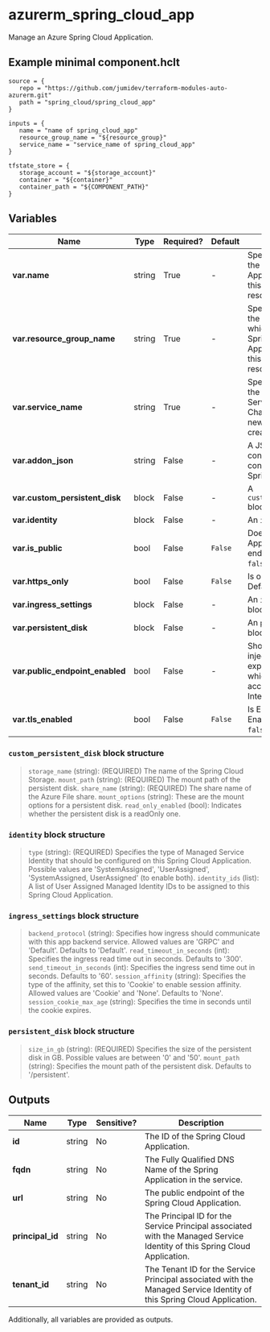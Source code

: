 # azurerm_spring_cloud_app

Manage an Azure Spring Cloud Application.

## Example minimal component.hclt

```hcl
source = {
   repo = "https://github.com/jumidev/terraform-modules-auto-azurerm.git" 
   path = "spring_cloud/spring_cloud_app" 
}

inputs = {
   name = "name of spring_cloud_app" 
   resource_group_name = "${resource_group}" 
   service_name = "service_name of spring_cloud_app" 
}

tfstate_store = {
   storage_account = "${storage_account}" 
   container = "${container}" 
   container_path = "${COMPONENT_PATH}" 
}

```

## Variables

| Name | Type | Required? |  Default  |  Description |
| ---- | ---- | --------- |  ----------- | ----------- |
| **var.name** | string | True | -  |  Specifies the name of the Spring Cloud Application. Changing this forces a new resource to be created. | 
| **var.resource_group_name** | string | True | -  |  Specifies the name of the resource group in which to create the Spring Cloud Application. Changing this forces a new resource to be created. | 
| **var.service_name** | string | True | -  |  Specifies the name of the Spring Cloud Service resource. Changing this forces a new resource to be created. | 
| **var.addon_json** | string | False | -  |  A JSON object that contains the addon configurations of the Spring Cloud Service. | 
| **var.custom_persistent_disk** | block | False | -  |  A `custom_persistent_disk` block. | 
| **var.identity** | block | False | -  |  An `identity` block. | 
| **var.is_public** | bool | False | `False`  |  Does the Spring Cloud Application have public endpoint? Defaults to `false`. | 
| **var.https_only** | bool | False | `False`  |  Is only HTTPS allowed? Defaults to `false`. | 
| **var.ingress_settings** | block | False | -  |  An `ingress_settings` block. | 
| **var.persistent_disk** | block | False | -  |  An `persistent_disk` block. | 
| **var.public_endpoint_enabled** | bool | False | -  |  Should the App in vnet injection instance exposes endpoint which could be accessed from Internet? | 
| **var.tls_enabled** | bool | False | `False`  |  Is End to End TLS Enabled? Defaults to `false`. | 

### `custom_persistent_disk` block structure

>`storage_name` (string): (REQUIRED) The name of the Spring Cloud Storage.
>`mount_path` (string): (REQUIRED) The mount path of the persistent disk.
>`share_name` (string): (REQUIRED) The share name of the Azure File share.
>`mount_options` (string): These are the mount options for a persistent disk.
>`read_only_enabled` (bool): Indicates whether the persistent disk is a readOnly one.

### `identity` block structure

>`type` (string): (REQUIRED) Specifies the type of Managed Service Identity that should be configured on this Spring Cloud Application. Possible values are 'SystemAssigned', 'UserAssigned', 'SystemAssigned, UserAssigned' (to enable both).
>`identity_ids` (list): A list of User Assigned Managed Identity IDs to be assigned to this Spring Cloud Application.

### `ingress_settings` block structure

>`backend_protocol` (string): Specifies how ingress should communicate with this app backend service. Allowed values are 'GRPC' and 'Default'. Defaults to 'Default'.
>`read_timeout_in_seconds` (int): Specifies the ingress read time out in seconds. Defaults to '300'.
>`send_timeout_in_seconds` (int): Specifies the ingress send time out in seconds. Defaults to '60'.
>`session_affinity` (string): Specifies the type of the affinity, set this to 'Cookie' to enable session affinity. Allowed values are 'Cookie' and 'None'. Defaults to 'None'.
>`session_cookie_max_age` (string): Specifies the time in seconds until the cookie expires.

### `persistent_disk` block structure

>`size_in_gb` (string): (REQUIRED) Specifies the size of the persistent disk in GB. Possible values are between '0' and '50'.
>`mount_path` (string): Specifies the mount path of the persistent disk. Defaults to '/persistent'.



## Outputs

| Name | Type | Sensitive? | Description |
| ---- | ---- | --------- | --------- |
| **id** | string | No  | The ID of the Spring Cloud Application. | 
| **fqdn** | string | No  | The Fully Qualified DNS Name of the Spring Application in the service. | 
| **url** | string | No  | The public endpoint of the Spring Cloud Application. | 
| **principal_id** | string | No  | The Principal ID for the Service Principal associated with the Managed Service Identity of this Spring Cloud Application. | 
| **tenant_id** | string | No  | The Tenant ID for the Service Principal associated with the Managed Service Identity of this Spring Cloud Application. | 

Additionally, all variables are provided as outputs.
